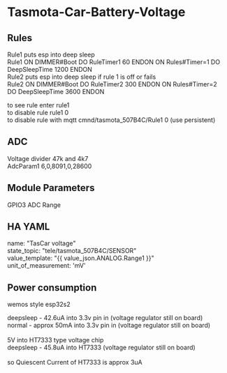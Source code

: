 # Tasmota-Car-Battery-Voltage




## Rules
Rule1 puts esp into deep sleep<br>
Rule1 ON DIMMER#Boot DO RuleTimer1 60 ENDON ON Rules#Timer=1 DO DeepSleepTime 1200 ENDON<br>
Rule2 puts esp into deep sleep if rule 1 is off or fails<br>
Rule2 ON DIMMER#Boot DO RuleTimer2 300 ENDON ON Rules#Timer=2 DO DeepSleepTime 3600 ENDON<br>




to see rule    enter rule1<br>
to disable rule     rule1 0<br>
to disable rule with mqtt     cmnd/tasmota_507B4C/Rule1 0  (use persistent)<br>

## ADC
Voltage divider 47k and 4k7<br>
AdcParam1 6,0,8091,0,28600<br>



## Module Parameters

GPIO3 ADC Range


## HA YAML
name: "TasCar voltage"<br>
       state_topic: "tele/tasmota_507B4C/SENSOR"<br>
       value_template: "{{ value_json.ANALOG.Range1 }}"<br>
       unit_of_measurement: 'mV'<br>

## Power consumption

wemos style esp32s2<br>

deepsleep -   42.6uA into 3.3v pin in   (voltage regulator still on board)<br>
normal -   approx 50mA  into 3.3v pin in   (voltage regulator still on board)<br>
<br>
5V into HT7333 type voltage chip<br>
deepsleep -   45.8uA into HT7333   (voltage regulator still on board)<br>
<br>
so Quiescent Current of HT7333 is approx 3uA<br>




